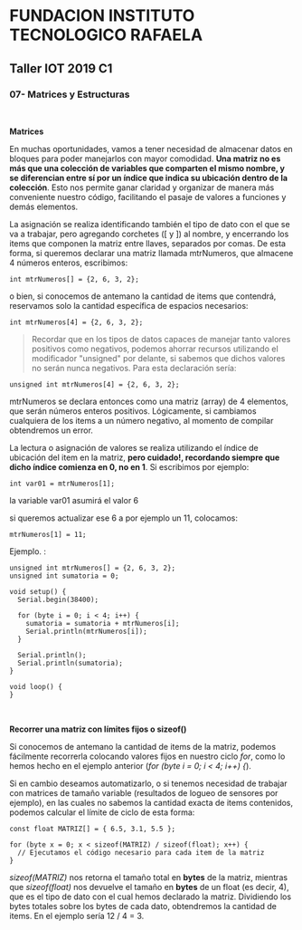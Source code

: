 <h1><b>FUNDACION INSTITUTO TECNOLOGICO RAFAELA</b></h1>
<h2><b>Taller IOT 2019 C1</b></h2>

<h3>07- Matrices y Estructuras</h3>

<p>&nbsp;</p>

<b>Matrices</b>

En muchas oportunidades, vamos a tener necesidad de almacenar datos en bloques para poder manejarlos con mayor comodidad. <b>Una matriz no es más que una colección de variables que comparten el mismo nombre, y se diferencian entre sí por un índice que indica su ubicación dentro de la colección</b>. Esto nos permite ganar claridad y organizar de manera más conveniente nuestro código, facilitando el pasaje de valores a funciones y demás elementos.

La asignación se realiza identificando también el tipo de dato con el que se va a trabajar, pero agregando corchetes ([ y ]) al nombre, y encerrando los items que componen la matriz entre llaves, separados por comas. De esta forma, si queremos declarar una matriz llamada mtrNumeros, que almacene 4 números enteros, escribimos:

```
int mtrNumeros[] = {2, 6, 3, 2};
```

o bien, si conocemos de antemano la cantidad de items que contendrá, reservamos solo la cantidad específica de espacios necesarios:

```
int mtrNumeros[4] = {2, 6, 3, 2};
```

> Recordar que en los tipos de datos capaces de manejar tanto valores positivos como negativos, podemos ahorrar recursos utilizando el modificador "unsigned" por delante, si sabemos que dichos valores no serán nunca negativos. Para esta declaración sería:

```
unsigned int mtrNumeros[4] = {2, 6, 3, 2};
```

mtrNumeros se declara entonces como una matriz (array) de 4 elementos, que serán números enteros positivos. Lógicamente, si cambiamos cualquiera de los items a un número negativo, al momento de compilar obtendremos un error.

La lectura o asignación de valores se realiza utilizando el índice de ubicación del item en la matriz, <b>pero cuidado!, recordando siempre que dicho índice comienza en 0, no en 1</b>. Si escribimos por ejemplo:

```
int var01 = mtrNumeros[1];
```

la variable var01 asumirá el valor 6

si queremos actualizar ese 6 a por ejemplo un 11, colocamos:

```
mtrNumeros[1] = 11;
```

Ejemplo. :

```
unsigned int mtrNumeros[] = {2, 6, 3, 2};
unsigned int sumatoria = 0;

void setup() {
  Serial.begin(38400);
  
  for (byte i = 0; i < 4; i++) {
    sumatoria = sumatoria + mtrNumeros[i];
    Serial.println(mtrNumeros[i]);
  }

  Serial.println();
  Serial.println(sumatoria);
}

void loop() {
}
```

<p>&nbsp;</p>

<b>Recorrer una matriz con límites fijos o sizeof()</b>

Si conocemos de antemano la cantidad de items de la matriz, podemos fácilmente recorrerla colocando valores fijos en nuestro ciclo <i>for</i>, como lo hemos hecho en el ejemplo anterior (<i>for (byte i = 0; i < 4; i++) {</i>).

Si en cambio deseamos automatizarlo, o si tenemos necesidad de trabajar con matrices de tamaño variable (resultados de logueo de sensores por ejemplo), en las cuales no sabemos la cantidad exacta de items contenidos, podemos calcular el límite de ciclo de esta forma:

````
const float MATRIZ[] = { 6.5, 3.1, 5.5 };

for (byte x = 0; x < sizeof(MATRIZ) / sizeof(float); x++) {
  // Ejecutamos el código necesario para cada item de la matriz
}
````

<i>sizeof(MATRIZ)</i> nos retorna el tamaño total en <b>bytes</b> de la matriz, mientras que <i>sizeof(float)</i> nos devuelve el tamaño en <b>bytes</b> de un float (es decir, 4), que es el tipo de dato con el cual hemos declarado la matriz. Dividiendo los bytes totales sobre los bytes de cada dato, obtendremos la cantidad de items. En el ejemplo sería 12 / 4 = 3.